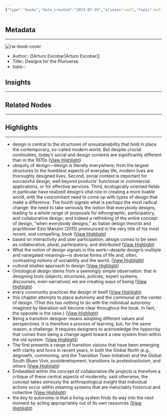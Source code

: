 ```yaml
---
{"type":"books","date_created":"2023-07-29","aliases":null,"topic":null,"url":null,"layout":null,"banner":null,"dg-publish":true,"tags":null,"permalink":"/300-biblio/100-books/designs-for-the-pluriverse/","dgPassFrontmatter":true,"created":"2023-10-20T12:44:20.000-05:00","updated":"2023-10-20T12:44:20.000-05:00"}
---
```


## Metadata
---
![rw-book-cover](https://readwise-assets.s3.amazonaws.com/media/reader/parsed_document_assets/75354812/cover-cover.jpeg)
- Author:: [[Arturo Escobar\|Arturo Escobar]]
- Title:: Designs for the Pluriverse
- topic::  



## Insights
---
## Related Nodes
---

## Highlights 
---
- design is central to the structures of unsustainability that hold in place the contemporary, so-called modern world. But despite crucial continuities, today’s social and design contexts are significantly different than in the 1970s ([View Highlight](https://read.readwise.io/read/01h6fadd04knyzf5gpwah91883))
- ubiquity of design—design is literally everywhere; from the largest structures to the humblest aspects of everyday life, modern lives are thoroughly designed lives. Second, social context is important for successful design, well beyond products’ functional or commercial applications, or for effective services. Third, ecologically oriented fields in particular have realized design’s vital role in creating a more livable world, with the concomitant need to come up with types of design that make a difference. The fourth signals what is perhaps the most radical change: the need to take seriously the notion that everybody designs, leading to a whole range of proposals for ethnographic, participatory, and collaborative design, and indeed a rethinking of the entire concept of design, “when everybody designs,” as Italian design theorist and practitioner Ezio Manzini (2015) pronounced in the very title of his most recent, and compelling, book ([View Highlight](https://read.readwise.io/read/01h6faf64rzqsbv7cfenfmvrrv))
- based on interactivity and user participation; design comes to be seen as collaborative, plural, participatory, and distributed ([View Highlight](https://read.readwise.io/read/01h6faftm5e5teq817shcxxz30))
- What the notion of design signals in this work—despite design’s multiple and variegated meanings—is diverse forms of life and, often, contrasting notions of sociability and the world. ([View Highlight](https://read.readwise.io/read/01h6fahkej6273syacxcmjr9vg))
- cultural studies approach to design ([View Highlight](https://read.readwise.io/read/01h6fahzka2c086zg33gsnxde7))
- Ontological design stems from a seemingly simple observation: that in designing tools (objects, structures, policies, expert systems, discourses, even narratives) we are creating ways of being ([View Highlight](https://read.readwise.io/read/01h6fap20gf2wb4aspbp67f5es))
- every community practices the design of itself ([View Highlight](https://read.readwise.io/read/01h6faqcs2jbwc4ke763e2h61s))
- this chapter attempts to place autonomy and the communal at the center of design. (That this has nothing to do with the individual autonomy imagined by liberalism will become clear throughout the book. In fact, the opposite is the case.) ([View Highlight](https://read.readwise.io/read/01h6farr66x1g9zs04cdyzvcd1))
- Being a transition designer means adopting different values and perspectives. It is therefore a process of learning, but, for the same reason, a challenge. It requires designers to acknowledge the hypocrisy that comes from being a change agent toward a new system from within the old system. ([View Highlight](https://read.readwise.io/read/01h6fgw6bvdrrc2tvzycaj77d8))
- The first presents a range of transition visions that have been emerging with clarity and force in recent years, in both the Global North (e.g., degrowth, commoning, and the Transition Town Initiative) and the Global South (Buen Vivir, postdevelopment, transitions to postextractivism, and others ([View Highlight](https://read.readwise.io/read/01h6fgys03fhcnynaxk58y96h5))
- Embedded within the concept of collaborative life projects is therefore a critique of these central aspects of modernity; said otherwise, the concept takes seriously the anthropological insight that individual actions occur within meaning systems that are ineluctably historical and collective ([View Highlight](https://read.readwise.io/read/01h6fgsc2w0ytph9rcsd0qe24z))
- the key to autonomy is that a living system finds its way into the next moment by acting appropriately out of its own resources ([View Highlight](https://read.readwise.io/read/01h6fasqs2eq40twv4dmh26sfe))

